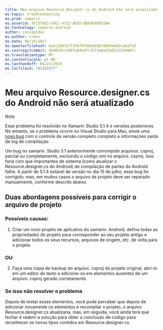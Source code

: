 ```yaml
---
title: Meu arquivo Resource.designer.cs do Android não será atualizado
ms.topic: troubleshooting
ms.prod: xamarin
ms.assetid: 3F7376E3-59CC-4722-AEED-BB50E4D952AA
ms.technology: xamarin-android
author: conceptdev
ms.author: crdun
ms.date: 06/19/2017
ms.openlocfilehash: ba3c2b07e7f35bf9fd84d10b74d034a02ca6a73d
ms.sourcegitcommit: 4b402d1c508fa84e4fc3171a6e43b811323948fc
ms.translationtype: MT
ms.contentlocale: pt-BR
ms.lasthandoff: 04/23/2019
ms.locfileid: "61153277"
---
```

# <a name="my-android-resourcedesignercs-file-will-not-update"></a>Meu arquivo Resource.designer.cs do Android não será atualizado

> [!NOTE]
> Esse problema foi resolvido no Xamarin Studio 5.1.4 e versões posteriores. No entanto, se o problema ocorre no Visual Studio para Mac, envie uma [novo bug](~/cross-platform/troubleshooting/questions/howto-file-bug.md) com o controle de versão completo completo e informações saída de log de compilação.

Um bug no xamarin. Studio 5.1 anteriormente corrompido arquivos. csproj, parcial ou completamente, excluindo o código xml no arquivo. csproj. Isso faria com que importantes de sistema (como atualizar o Resource.designer.cs do Android) de compilação de partes do Android falhe. A partir de 5.1.4 estável de versão no dia 15 de julho, esse bug foi corrigido; mas, em muitos casos o arquivo de projeto deve ser reparado manualmente, conforme descrito abaixo.


## <a name="two-possible-approaches-to-fixing-up-the-project-file"></a>Duas abordagens possíveis para corrigir o arquivo de projeto

### <a name="either"></a>Possíveis causas:

1) Criar um novo projeto de aplicativo do xamarin. Android, defina todas as propriedades do projeto para corresponder ao seu projeto antigo e adicionar todos os seus recursos, arquivos de origem, etc. de volta para o projeto.

### <a name="or"></a>OU

2) Faça uma cópia de backup do arquivo. csproj do projeto original, abri-lo em um editor de texto e adicione-os em elementos ausentes de um arquivo. csproj gerado corretamente.

### <a name="if-this-does-not-solve-the-problem"></a>Se isso não resolver o problema

Depois de testar esses elementos, você pode perceber que depois de adicionar novamente os elementos e recompilar o projeto, o arquivo Resource.designer.cs atualizaria, mas, em seguida, você ainda terá que fechar e reabrir a solução para obter a conclusão de código para reconhecer os novos tipos contidos em Resource.designer.cs. 
